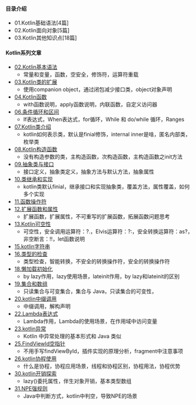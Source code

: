 #### 目录介绍
- 01.Kotlin基础语法[4篇]
- 02.Kotlin面向对象[5篇]
- 03.Kotlin其他知识点[18篇]


#### Kotlin系列文章
- [02.Kotlin基本语法](https://github.com/yangchong211/YCBlogs/blob/master/Kotlin/02.Kotlin%E5%9F%BA%E6%9C%AC%E8%AF%AD%E6%B3%95.md)
    - 常量和变量，函数，空安全，修饰符，运算符重载
- [03.Kotlin类的扩展](https://github.com/yangchong211/YCBlogs/blob/master/Kotlin/03.Kotlin%E7%B1%BB%E7%9A%84%E6%89%A9%E5%B1%95.md)
    - 使用companion object，通过闭包减少接口类，object对象声明
- [04.Kotlin函数](https://github.com/yangchong211/YCBlogs/blob/master/Kotlin/04.Kotlin%E5%87%BD%E6%95%B0.md)
    - with函数说明，apply函数说明，内联函数，自定义访问器
- [06.条件循环和区间](https://github.com/yangchong211/YCBlogs/blob/master/Kotlin/06.%E6%9D%A1%E4%BB%B6%E5%BE%AA%E7%8E%AF%E5%92%8C%E5%8C%BA%E9%97%B4.md)
    - If表达式，When表达式，for循环，While 和 do/while 循环，Ranges
- [07.Kotlin类介绍](https://github.com/yangchong211/YCBlogs/blob/master/Kotlin/07.Kotlin%E7%B1%BB%E4%BB%8B%E7%BB%8D.md)
    - kotlin如何表示类，默认是finial修饰，internal inner是啥，匿名内部类，枚举类
- [08.Kotlin构造函数](https://github.com/yangchong211/YCBlogs/blob/master/Kotlin/08.Kotlin%E6%9E%84%E9%80%A0%E5%87%BD%E6%95%B0.md)
    - 没有构造参数的类，主构造函数，次构造函数，主构造函数之init方法
- [09.抽象类与接口](https://github.com/yangchong211/YCBlogs/blob/master/Kotlin/09.%E6%8A%BD%E8%B1%A1%E7%B1%BB%E4%B8%8E%E6%8E%A5%E5%8F%A3.md)
    - 接口定义，抽象类定义，抽象方法与默认方法，抽象属性
- [10.类继承和实现](https://github.com/yangchong211/YCBlogs/blob/master/Kotlin/10.%E7%B1%BB%E7%BB%A7%E6%89%BF%E5%92%8C%E5%AE%9E%E7%8E%B0.md)
    - kotlin类默认finial，继承接口和实现抽象类，覆盖方法，属性覆盖，如何多个实现
- [11.函数操作符](https://github.com/yangchong211/YCBlogs/blob/master/Kotlin/11.%E5%87%BD%E6%95%B0%E6%93%8D%E4%BD%9C%E7%AC%A6.md)
- [12.扩展函数和属性](https://github.com/yangchong211/YCBlogs/blob/master/Kotlin/12.%E6%89%A9%E5%B1%95%E5%87%BD%E6%95%B0%E5%92%8C%E5%B1%9E%E6%80%A7.md)
    - 扩展函数，扩展属性，不可重写的扩展函数，拓展函数问题思考
- [13.Kotlin可空性](https://github.com/yangchong211/YCBlogs/blob/master/Kotlin/13.Kotlin%E5%8F%AF%E7%A9%BA%E6%80%A7.md)
    - 可空性，安全调用运算符：?.，Elvis运算符：?:，安全转换运算符：as?，非空断言：!!，let函数说明
- [15.kotlin字符串](https://github.com/yangchong211/YCBlogs/blob/master/Kotlin/15.kotlin%E5%AD%97%E7%AC%A6%E4%B8%B2.md)
- [16.类型的检查](https://github.com/yangchong211/YCBlogs/blob/master/Kotlin/16.%E7%B1%BB%E5%9E%8B%E7%9A%84%E6%A3%80%E6%9F%A5.md)
    - 类型检查，智能转换，不安全的转换操作符，安全的转换操作符
- [18.懒加载初始化](https://github.com/yangchong211/YCBlogs/blob/master/Kotlin/18.%E6%87%92%E5%8A%A0%E8%BD%BD%E5%88%9D%E5%A7%8B%E5%8C%96.md)
    - by lazy作用，lazy使用场景，lateinit作用，by lazy和lateinit的区别
- [19.集合和数组](https://github.com/yangchong211/YCBlogs/blob/master/Kotlin/19.%E9%9B%86%E5%90%88%E5%92%8C%E6%95%B0%E7%BB%84.md)
    - 只读集合与可变集合，集合与 Java，只读集合的可变性，
- [20.kotlin中缀调用](https://github.com/yangchong211/YCBlogs/blob/master/Kotlin/20.kotlin%E4%B8%AD%E7%BC%80%E8%B0%83%E7%94%A8.md)
    - 中缀调用，解构声明
- [22.Lambda表达式](https://github.com/yangchong211/YCBlogs/blob/master/Kotlin/22.Lambda%E8%A1%A8%E8%BE%BE%E5%BC%8F.md)
    - Lambda作用，Lambda的使用场景，在作用域中访问变量
- [23.kotlin异常](https://github.com/yangchong211/YCBlogs/blob/master/Kotlin/23.kotlin%E5%BC%82%E5%B8%B8.md)
    - Kotlin 中异常处理的基本形式和 Java 类似 
- [25.FindViewId空指针](https://github.com/yangchong211/YCBlogs/blob/master/Kotlin/25.FindViewId%E7%A9%BA%E6%8C%87%E9%92%88.md)
    - 不用手写findViewById，插件实现的原理分析，fragment中注意事项
- [26.kotlin协程使用](https://github.com/yangchong211/YCBlogs/blob/master/Kotlin/26.kotlin%E5%8D%8F%E7%A8%8B%E4%BD%BF%E7%94%A8.md)
    - 什么是协程，协程应用场景，线程和协程区别，协程用法，协程优势
- [30.kotlin开销探索](https://github.com/yangchong211/YCBlogs/blob/master/Kotlin/30.kotlin%E5%BC%80%E9%94%80%E6%8E%A2%E7%B4%A2.md)
    - lazy()委托属性，伴生对象开销，基本类型数组
- [31.NPE强规则](https://github.com/yangchong211/YCBlogs/blob/master/Kotlin/31.NPE%E5%BC%BA%E8%A7%84%E5%88%99.md)
    - Java中判断方式，kotlin中判空，导致NPE的场景









